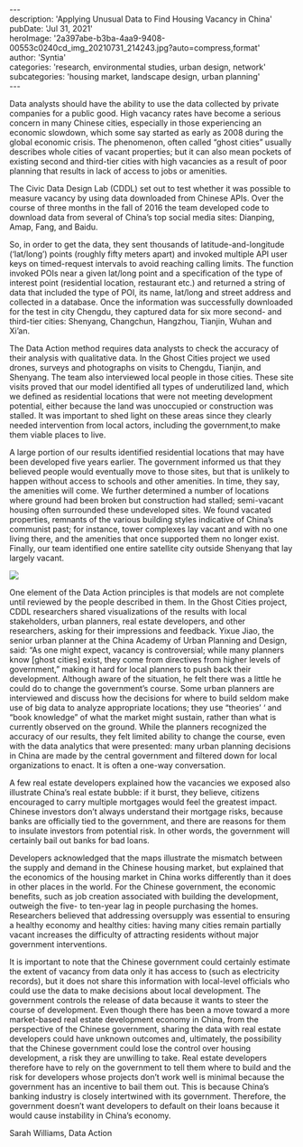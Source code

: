 \---  
description: 'Applying Unusual Data to Find Housing Vacancy in China'  
pubDate: 'Jul 31, 2021'  
heroImage: '2a397abe-b3ba-4aa9-9408-00553c0240cd_img_20210731_214243.jpg?auto=compress,format'  
author: 'Syntia'  
categories: 'research, environmental studies, urban design, network'  
subcategories: 'housing market, landscape design, urban planning'  
\---  

Data analysts should have the ability to use the data collected by private companies for a public good. High vacancy rates have become a serious concern in many Chinese cities, especially in those experiencing an economic slowdown, which some say started as early as 2008 during the global economic crisis. The phenomenon, often called “ghost cities” usually describes whole cities of vacant properties; but it can also mean pockets of existing second and third-tier cities with high vacancies as a result of poor planning that results in lack of access to jobs or amenities.

The Civic Data Design Lab (CDDL) set out to test whether it was possible to measure vacancy by using data downloaded from Chinese APIs. Over the course of three months in the fall of 2016 the team developed code to download data from several of China’s top social media sites: Dianping, Amap, Fang, and Baidu.

So, in order to get the data, they sent thousands of latitude-and-longitude (‘lat/long’) points (roughly fifty meters apart) and invoked multiple API user keys on timed-request intervals to avoid reaching calling limits. The function invoked POIs near a given lat/long point and a specification of the type of interest point (residential location, restaurant etc.) and returned a string of data that included the type of POI, its name, lat/long and street address and collected in a database. Once the information was successfully downloaded for the test in city Chengdu, they captured data for six more second- and third-tier cities: Shenyang, Changchun, Hangzhou, Tianjin, Wuhan and Xi’an. 

The Data Action method requires data analysts to check the accuracy of their analysis with qualitative data. In the Ghost Cities project we used drones, surveys and photographs on visits to Chengdu, Tianjin, and Shenyang. The team also interviewed local people in those cities. These site visits proved that our model identified all types of underutilized land, which we defined as residential locations that were not meeting development potential, either because the land was unoccupied or construction was stalled. It was important to shed light on these areas since they clearly needed intervention from local actors, including the government,to make them viable places to live.

A large portion of our results identified residential locations that may have been developed five years earlier. The government informed us that they believed people would eventually move to those sites, but that is unlikely to happen without access to schools and other amenities. In time, they say, the amenities will come. We further determined a number of locations where ground had been broken but construction had stalled; semi-vacant housing often surrounded these undeveloped sites. We found vacated properties, remnants of the various building styles indicative of China’s communist past; for instance, tower complexes lay vacant and with no one living there, and the amenities that once supported them no longer exist. Finally, our team identified one entire satellite city outside Shenyang that lay largely vacant.

![](https://images.prismic.io/syntia/5edf606e-96e2-4897-91c9-86782e03750c_img_20210731_214443.jpg?auto=compress,format)

One element of the Data Action principles is that models are not complete until reviewed by the people described in them. In the Ghost Cities project, CDDL researchers shared visualizations of the results with local stakeholders, urban planners, real estate developers, and other researchers, asking for their impressions and feedback. Yixue Jiao, the senior urban planner at the China Academy of Urban Planning and Design, said: “As one might expect, vacancy is controversial; while many planners know \[ghost cities\] exist, they come from directives from higher levels of government,” making it hard for local planners to push back their development. Although aware of the situation, he felt there was a little he could do to change the government’s course. Some urban planners are interviewed and discuss how the decisions for where to build seldom make use of big data to analyze appropriate locations; they use “theories’ ‘ and “book knowledge” of what the market might sustain, rather than what is currently observed on the ground. While the planners recognized the accuracy of our results, they felt limited ability to change the course, even with the data analytics that were presented: many urban planning decisions in China are made by the central government and filtered down for local organizations to enact. It is often a one-way conversation.

A few real estate developers explained how the vacancies we exposed also illustrate China’s real estate bubble: if it burst, they believe, citizens encouraged to carry multiple mortgages would feel the greatest impact. Chinese investors don’t always understand their mortgage risks, because banks are officially tied to the government, and there are reasons for them to insulate investors from potential risk. In other words, the government will certainly bail out banks for bad loans.

Developers acknowledged that the maps illustrate the mismatch between the supply and demand in the Chinese housing market, but explained that the economics of the housing market in China works differently than it does in other places in the world. For the Chinese government, the economic benefits, such as job creation associated with building the development, outweigh the five- to ten-year lag in people purchasing the homes. Researchers believed that addressing oversupply was essential to ensuring a healthy economy and healthy cities: having many cities remain partially vacant increases the difficulty of attracting residents without major government interventions.

It is important to note that the Chinese government could certainly estimate the extent of vacancy from data only it has access to (such as electricity records), but it does not share this information with local-level officials who could use the data to make decisions about local development. The government controls the release of data because it wants to steer the course of development. Even though there has been a move toward a more market-based real estate development economy in China, from the perspective of the Chinese government, sharing the data with real estate developers could have unknown outcomes and, ultimately, the possibility that the Chinese government could lose the control over housing development, a risk they are unwilling to take. Real estate developers therefore have to rely on the government to tell them where to build and the risk for developers whose projects don’t work well is minimal because the government has an incentive to bail them out. This is because China’s banking industry is closely intertwined with its government. Therefore, the government doesn’t want developers to default on their loans because it would cause instability in China’s economy.

Sarah Williams, Data Action